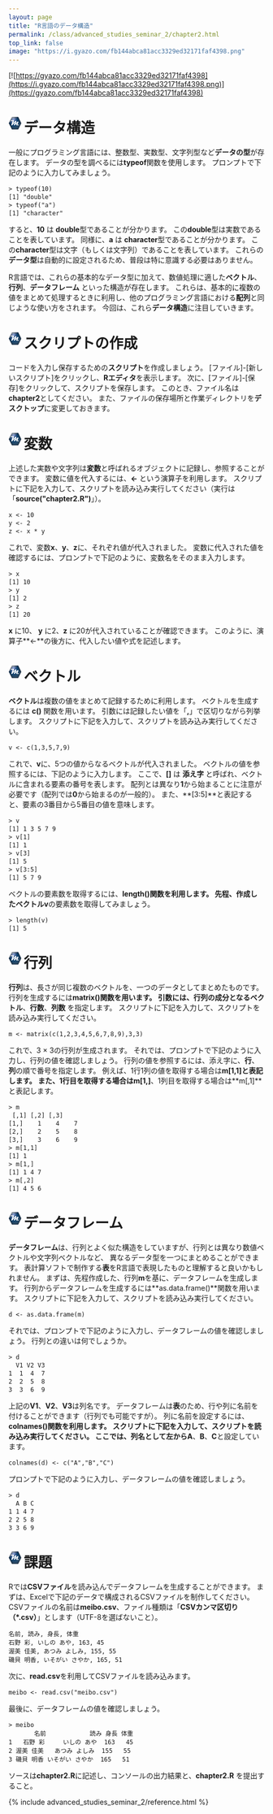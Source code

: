 ```yaml
---
layout: page
title: "R言語のデータ構造"
permalink: /class/advanced_studies_seminar_2/chapter2.html
top_link: false
image: "https://i.gyazo.com/fb144abca81acc3329ed32171faf4398.png"
---
```


[![https://gyazo.com/fb144abca81acc3329ed32171faf4398](https://i.gyazo.com/fb144abca81acc3329ed32171faf4398.png)](https://gyazo.com/fb144abca81acc3329ed32171faf4398)

# <img style="margin-right:5px;margin-bottom:7px" src="/favicon/favicon-25x25.png">データ構造

一般にプログラミング言語には、整数型、実数型、文字列型など**データの型**が存在します。
データの型を調べるには**typeof**関数を使用します。
プロンプトで下記のように入力してみましょう。

    > typeof(10)
    [1] "double"
    > typeof("a")
    [1] "character"

すると、**10** は **double**型であることが分かります。
この**double**型は実数であることを表しています。
同様に、**a** は **character**型であることが分かります。
この**character**型は文字（もしくは文字列）であることを表しています。
これらの**データ型**は自動的に設定されるため、普段は特に意識する必要はありません。

R言語では、これらの基本的なデータ型に加えて、数値処理に適した**ベクトル**、**行列**、**データフレーム** といった構造が存在します。
これらは、基本的に複数の値をまとめて処理するときに利用し、他のプログラミング言語における**配列**と同じような使い方をされます。
今回は、これら**データ構造**に注目していきます。

# <img style="margin-right:5px;margin-bottom:7px" src="/favicon/favicon-25x25.png">スクリプトの作成

コードを入力し保存するための**スクリプト**を作成しましょう。
[ファイル]-[新しいスクリプト]をクリックし、**Rエディタ**を表示します。
次に、[ファイル]-[保存]をクリックして、スクリプトを保存します。
このとき、ファイル名は**chapter2**としてください。
また、ファイルの保存場所と作業ディレクトリを**デスクトップ**に変更しておきます。

# <img style="margin-right:5px;margin-bottom:7px" src="/favicon/favicon-25x25.png">変数

上述した実数や文字列は**変数**と呼ばれるオブジェクトに記録し、参照することができます。
変数に値を代入するには、**<-** という演算子を利用します。
スクリプトに下記を入力して、スクリプトを読み込み実行してください（実行は「**source("chapter2.R")**」）。

    x <- 10
    y <- 2
    z <- x * y

これで、変数**x**、**y**、**z**に、それぞれ値が代入されました。
変数に代入された値を確認するには、プロンプトで下記のように、変数名をそのまま入力します。

    > x
    [1] 10
    > y
    [1] 2
    > z
    [1] 20

**x** に10、 **y** に2、**z** に20が代入されていることが確認できます。
このように、演算子**<-**の後方に、代入したい値や式を記述します。

# <img style="margin-right:5px;margin-bottom:7px" src="/favicon/favicon-25x25.png">ベクトル

**ベクトル**は複数の値をまとめて記録するために利用します。
ベクトルを生成するには **c()** 関数を用います。
引数には記録したい値を「**,**」で区切りながら列挙します。
スクリプトに下記を入力して、スクリプトを読み込み実行してください。

    v <- c(1,3,5,7,9)

これで、**v**に、5つの値からなるベクトルが代入されました。
ベクトルの値を参照するには、下記のように入力します。
ここで、**\[\]** は **添え字** と呼ばれ、ベクトルに含まれる要素の番号を表します。
配列とは異なり**1**から始まることに注意が必要です（配列では**0**から始まるのが一般的）。
また、**\[3:5\]**と表記すると、要素の3番目から5番目の値を意味します。

    > v
    [1] 1 3 5 7 9
    > v[1]
    [1] 1
    > v[3]
    [1] 5
    > v[3:5]
    [1] 5 7 9

ベクトルの要素数を取得するには、**length()**関数を利用します。
先程、作成したベクトル**v**の要素数を取得してみましょう。

    > length(v)
    [1] 5

# <img style="margin-right:5px;margin-bottom:7px" src="/favicon/favicon-25x25.png">行列

**行列**は、長さが同じ複数のベクトルを、一つのデータとしてまとめたものです。
行列を生成するには**matrix()**関数を用います。
引数には、行列の成分となる**ベクトル**、**行数**、**列数** を指定します。
スクリプトに下記を入力して、スクリプトを読み込み実行してください。

    m <- matrix(c(1,2,3,4,5,6,7,8,9),3,3)
    
これで、3 &times; 3の行列が生成されます。
それでは、プロンプトで下記のように入力し、行列の値を確認しましょう。
行列の値を参照するには、添え字に、**行**、**列**の順で番号を指定します。
例えば、1行1列の値を取得する場合は**m[1,1]**と表記します。
また、1行目を取得する場合は**m[1,]**、1列目を取得する場合は**m[,1]**と表記します。

    > m
     [,1] [,2] [,3]
    [1,]    1    4    7
    [2,]    2    5    8
    [3,]    3    6    9
    > m[1,1]
    [1] 1
    > m[1,]
    [1] 1 4 7
    > m[,2]
    [1] 4 5 6
    
# <img style="margin-right:5px;margin-bottom:7px" src="/favicon/favicon-25x25.png">データフレーム

**データフレーム**は、行列とよく似た構造をしていますが、行列とは異なり数値ベクトルや文字列ベクトルなど、
異なるデータ型を一つにまとめることができます。
表計算ソフトで制作する**表**をR言語で表現したものと理解すると良いかもしれません。
まずは、先程作成した、行列**m**を基に、データフレームを生成します。
行列からデータフレームを生成するには**as.data.frame()**関数を用います。
スクリプトに下記を入力して、スクリプトを読み込み実行してください。

    d <- as.data.frame(m)

それでは、プロンプトで下記のように入力し、データフレームの値を確認しましょう。
行列との違いは何でしょうか。

    > d
      V1 V2 V3
    1  1  4  7
    2  2  5  8
    3  3  6  9
    
上記の**V1**、**V2**、**V3**は列名です。
データフレームは**表**のため、行や列に名前を付けることができます（行列でも可能ですが）。
列に名前を設定するには、**colnames()**関数を利用します。
スクリプトに下記を入力して、スクリプトを読み込み実行してください。
ここでは、列名として左から**A**、**B**、**C**と設定しています。

    colnames(d) <- c("A","B","C")
    
プロンプトで下記のように入力し、データフレームの値を確認しましょう。

    > d
      A B C
    1 1 4 7
    2 2 5 8
    3 3 6 9

# <img style="margin-right:5px;margin-bottom:7px" src="/favicon/favicon-25x25.png">課題

Rでは**CSVファイル**を読み込んでデータフレームを生成することができます。
まずは、Excelで下記のデータで構成されるCSVファイルを制作してください。
CSVファイルの名前は**meibo.csv**、ファイル種類は「**CSVカンマ区切り（*.csv）**」とします（UTF-8を選ばないこと）。

    名前, 読み, 身長, 体重
    石野 彩, いしの あや, 163, 45
    渥美 佳美, あつみ よしみ, 155, 55
    磯貝 明香, いそがい さやか, 165, 51

次に、**read.csv**を利用してCSVファイルを読み込みます。

    meibo <- read.csv("meibo.csv")    

最後に、データフレームの値を確認しましょう。

    > meibo
           名前            読み 身長 体重
    1   石野 彩     いしの あや  163   45
    2 渥美 佳美   あつみ よしみ  155   55
    3 磯貝 明香 いそがい さやか  165   51

ソースは**chapter2.R**に記述し、コンソールの出力結果と、**chapter2.R** を提出すること。

{% include advanced_studies_seminar_2/reference.html %}